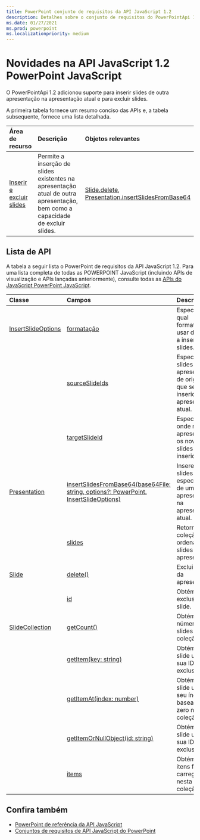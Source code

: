 ```yaml
---
title: PowerPoint conjunto de requisitos da API JavaScript 1.2
description: Detalhes sobre o conjunto de requisitos do PowerPointApi 1.2.
ms.date: 01/27/2021
ms.prod: powerpoint
ms.localizationpriority: medium
---
```


# <a name="whats-new-in-powerpoint-javascript-api-12"></a>Novidades na API JavaScript 1.2 PowerPoint JavaScript

O PowerPointApi 1.2 adicionou suporte para inserir slides de outra apresentação na apresentação atual e para excluir slides.

A primeira tabela fornece um resumo conciso das APIs e, a tabela subsequente, fornece uma lista detalhada.

| Área de recurso | Descrição | Objetos relevantes |
|:--- |:--- |:--- |
| [Inserir e excluir slides](../../powerpoint/insert-slides-into-presentation.md) | Permite a inserção de slides existentes na apresentação atual de outra apresentação, bem como a capacidade de excluir slides. | [Slide.delete](/javascript/api/powerpoint/powerpoint.slide#delete--), [Presentation.insertSlidesFromBase64](/javascript/api/powerpoint/powerpoint.presentation#powerpoint-powerpoint-presentation-insertslidesfrombase64-member(1))|

## <a name="api-list"></a>Lista de API

A tabela a seguir lista o PowerPoint de requisitos da API JavaScript 1.2. Para uma lista completa de todas as POWERPOINT JavaScript (incluindo APIs de visualização e APIs lançadas anteriormente), consulte todas as [APIs do JavaScript PowerPoint JavaScript](/javascript/api/powerpoint?view=powerpoint-js-preview&preserve-view=true).

| Classe | Campos | Descrição |
|:---|:---|:---|
|[InsertSlideOptions](/javascript/api/powerpoint/powerpoint.insertslideoptions)|[formatação](/javascript/api/powerpoint/powerpoint.insertslideoptions#powerpoint-powerpoint-insertslideoptions-formatting-member)|Especifica qual formatação usar durante a inserção de slides.|
||[sourceSlideIds](/javascript/api/powerpoint/powerpoint.insertslideoptions#powerpoint-powerpoint-insertslideoptions-sourceslideids-member)|Especifica os slides da apresentação de origem que serão inseridos na apresentação atual.|
||[targetSlideId](/javascript/api/powerpoint/powerpoint.insertslideoptions#powerpoint-powerpoint-insertslideoptions-targetslideid-member)|Especifica onde na apresentação os novos slides serão inseridos.|
|[Presentation](/javascript/api/powerpoint/powerpoint.presentation)|[insertSlidesFromBase64(base64File: string, options?: PowerPoint. InsertSlideOptions)](/javascript/api/powerpoint/powerpoint.presentation#powerpoint-powerpoint-presentation-insertslidesfrombase64-member(1))|Insere os slides especificados de uma apresentação na apresentação atual.|
||[slides](/javascript/api/powerpoint/powerpoint.presentation#powerpoint-powerpoint-presentation-slides-member)|Retorna uma coleção ordenada de slides na apresentação.|
|[Slide](/javascript/api/powerpoint/powerpoint.slide)|[delete()](/javascript/api/powerpoint/powerpoint.slide#powerpoint-powerpoint-slide-delete-member(1))|Exclui o slide da apresentação.|
||[id](/javascript/api/powerpoint/powerpoint.slide#powerpoint-powerpoint-slide-id-member)|Obtém a ID exclusiva do slide.|
|[SlideCollection](/javascript/api/powerpoint/powerpoint.slidecollection)|[getCount()](/javascript/api/powerpoint/powerpoint.slidecollection#powerpoint-powerpoint-slidecollection-getcount-member(1))|Obtém o número de slides na coleção.|
||[getItem(key: string)](/javascript/api/powerpoint/powerpoint.slidecollection#powerpoint-powerpoint-slidecollection-getitem-member(1))|Obtém um slide usando sua ID exclusiva.|
||[getItemAt(index: number)](/javascript/api/powerpoint/powerpoint.slidecollection#powerpoint-powerpoint-slidecollection-getitemat-member(1))|Obtém um slide usando seu índice baseado em zero na coleção.|
||[getItemOrNullObject(id: string)](/javascript/api/powerpoint/powerpoint.slidecollection#powerpoint-powerpoint-slidecollection-getitemornullobject-member(1))|Obtém um slide usando sua ID exclusiva.|
||[items](/javascript/api/powerpoint/powerpoint.slidecollection#powerpoint-powerpoint-slidecollection-items-member)|Obtém os itens filhos carregados nesta coleção.|

## <a name="see-also"></a>Confira também

- [PowerPoint de referência da API JavaScript](/javascript/api/powerpoint?view=powerpoint-js-1.2&preserve-view=true)
- [Conjuntos de requisitos de API JavaScript do PowerPoint](powerpoint-api-requirement-sets.md)
